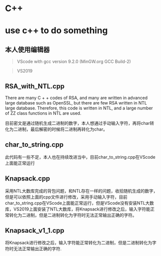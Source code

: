 # C++
# use c++ to do something
## 本人使用编辑器
> VScode with gcc version 9.2.0 (MinGW.org GCC Build-2)

> VS2019
## RSA_with_NTL.cpp
There are many C + + codes of RSA, and many are written in advanced large database such as OpenSSL, but there are few RSA written in NTL large database. 
Therefore, this code is written in NTL, and a large number of ZZ class functions in NTL are used.

目前密文是通过随机生成二进制的数字，本人想通过手动输入字符，再将char转化为二进制，最后解密的时候将二进制再转化为char。
## char_to_string.cpp
此代码有一些不足，本人也在持续改进当中，目前char_to_string.cpp在VScode上面能正常运行
## Knapsack.cpp
采用NTL大数库完成的背包问题，和NTL存在一样的问题，收拾随机生成的数字，但是可以依照上面的cpp文件进行修改，采用手动输入字符，目前char_to_string.cpp在VScode上面能正常运行，但是VScode没有安装NTL大数库，VS2019上面安装了NTL大数库，将Knapsack进行修改之后，输入字符能正常转化为二进制，但是二进制转化为字符时无法正常输出正确的字符。
## Knapsack_v1_1.cpp
将Knapsack进行修改之后，输入字符能正常转化为二进制，但是二进制转化为字符时无法正常输出正确的字符.
